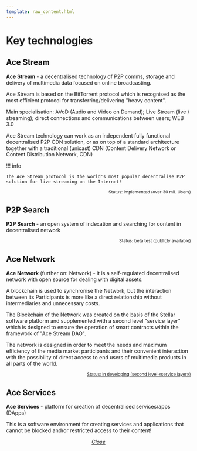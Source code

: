 ```yaml
---
template: raw_content.html
---
```


# Key technologies

## Ace Stream
**Ace Stream** - a decentralised technology of P2P comms, storage and delivery of multimedia data focused on online broadcasting. 

Ace Stream is based on the BitTorrent protocol which is recognised as the most efficient protocol for transferring/delivering "heavy content".

Main specialisation: AVoD (Audio and Video on Demand); Live Stream (live / streaming); direct connections and communications between users; WEB 3.0

Ace Stream technology can work as an independent fully functional decentralised P2P CDN solution, or as on top of a standard architecture together with a traditional (unicast) CDN (Content Delivery Network or Content Distribution Network, CDN)

!!! info

    The Ace Stream protocol is the world's most popular decentralise P2P solution for live streaming on the Internet!

<p style="text-align: right">
    <small>
        Status: implemented (over 30 mil. Users)
        <!-- TODO: link to the docs -->
    </small>
</p>


## P2P Search

**P2P Search** - an open system of indexation and searching for content in decentralised network

<p style="text-align: right">
    <small>
        Status: beta test (publicly available)
        <!-- TODO: link to the docs -->
    </small>
</p>


## Ace Network

**Ace Network** (further on: Network) - it is a self-regulated decentralised network with open source for dealing with digital assets.

A blockchain is used to synchronise the Network, but the interaction between its Participants is more like a direct relationship without intermediaries and unnecessary costs.

The Blockchain of the Network was created on the basis of the Stellar software platform and supplemented with a second level "service layer" which is designed to ensure the operation of smart contracts within the framework of "Ace Stream DAO".

The network is designed in order to meet the needs and maximum efficiency of the media market participants and their convenient interaction with the possibility of direct access to end users of multimedia products in all parts of the world.

<p style="text-align: right">
    <small>
        <a href="../../../get-started/intro" target="_top">Status: in developing (second level «service layer»)</a>
    </small>
</p>


## Ace Services

**Ace Services** - platform for creation of decentralised services/apps (DApps) 

This is a software environment for creating services and applications that cannot be blocked and/or restricted access to their content!

<p style="text-align: center">
    <em>
        <a class="md-button mdx-button--transparent-light close-popup-inner" href="#">
            Close
        </a>
    </em>
</p>
